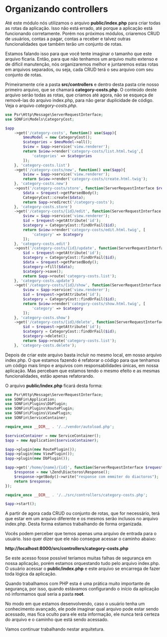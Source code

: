 # Organizando controllers

Até este módulo nós utilizamos o arquivo **public/index.php** para criar todas as rotas da aplicação. Isso não está errado, até porque a aplicação está funcionando corretamente. Porém nos próximos módulos, criaremos CRUD de usuários, contas a pagar, contas a receber e talvez outras funcionalidades que também terão um conjunto de rotas.

Estamos falando isso para que você tente imaginar o tamanho que este arquivo ficaria. Então, para que não tenhamos um arquivo muito extenso e de difícil manutenção, nós organizaremos melhor e juntaremos estas rotas em arquivos separados, ou seja, cada CRUD terá o seu arquivo com seu conjunto de rotas.

Primeiramente crie a pasta **src/controllers** e dentro desta pasta crie nosso primeiro arquivo, que se chamará **category-costs.php**. O conteúdo deste arquivo serão todas as rotas, que criamos até agora, não se esqueça de removê-las do arquivo index.php, para não gerar duplicidade de código. Veja o arquivo *category-costs.php*.

```php
use Psr\Http\Message\ServerRequestInterface;
use SONFin\Models\CategoryCost;

$app
    ->get('/category-costs', function() use($app){
        $meuModel = new CategoryCost();
        $categories = $meuModel->all();
        $view = $app->service('view.renderer');
        return $view->render('category-costs/list.html.twig',[
            'categories' => $categories
        ]);
    }, 'category-costs.list')
    ->get('/category-costs/new', function() use($app){
        $view = $app->service('view.renderer');
        return $view->render('category-costs/create.html.twig');
    }, 'category-costs.new')
    ->post('/category-costs/store', function(ServerRequestInterface $request) use($app){
        $data = $request->getParsedBody();
        CategoryCost::create($data);
        return $app->redirect('/category-costs');
    }, 'category-costs.store')
    ->get('/category-costs/{id}/edit', function(ServerRequestInterface $request) use($app){
        $view = $app->service('view.renderer');
        $id = $request->getAttribute('id');
        $category = CategoryCost::findOrFail($id);
        return $view->render('category-costs/edit.html.twig', [
            'category' => $category
        ]);
    }, 'category-costs.edit')
    ->post('/category-costs/{id}/update', function(ServerRequestInterface $request) use($app) {
        $id = $request->getAttribute('id');
        $category = CategoryCost::findOrFail($id);
        $data = $request->getParsedBody();
        $category->fill($data);
        $category->save();
        return $app->route('category-costs.list');
    }, 'category-costs.update')
    ->get('/category-costs/{id}/show', function(ServerRequestInterface $request) use($app){
        $view = $app->service('view.renderer');
        $id = $request->getAttribute('id');
        $category = CategoryCost::findOrFail($id);
        return $view->render('category-costs/show.html.twig', [
            'category' => $category
        ]);
    }, 'category-costs.show')
    ->get('/category-costs/{id}/delete', function(ServerRequestInterface $request) use($app){
        $id = $request->getAttribute('id');
        $category = CategoryCost::findOrFail($id);
        $category->delete();
        return $app->route('category-costs.list');
    }, 'category-costs.delete');
```

Depois de criar este arquivo basta incluir no mesmo local, em nosso arquivo index.php. O que estamos fazendo é refatorar o código para que tenhamos um código mais limpo e arquivos com responsabilidades únicas, em nossa aplicação. Mas percebam que estamos tendo o mesmo efeito e as mesmas funcionalidades, estão apenas refatorando.

O arquivo **public/index.php** ficará desta forma:

```php
use Psr\Http\Message\ServerRequestInterface;
use SONFin\Application;
use SONFin\Plugins\DbPlugin;
use SONFin\Plugins\RoutePlugin;
use SONFin\Plugins\ViewPlugin;
use SONFin\ServiceContainer;

require_once __DIR__ . '/../vendor/autoload.php';

$serviceContainer = new ServiceContainer();
$app = new Application($serviceContainer);

$app->plugin(new RoutePlugin());
$app->plugin(new ViewPlugin());
$app->plugin(new DbPlugin());

$app->get('/home/{name}/{id}', function(ServerRequestInterface $request){
    $response = new \Zend\Diactoros\Response();
    $response->getBody()->write("response com emmiter do diactoros");
    return $response;
});

require_once __DIR__ . '/../src/controllers/category-costs.php';

$app->start();
```

A partir de agora cada CRUD ou conjunto de rotas, que for necessário, terá que estar em um arquivo diferente e os mesmos serão inclusos no arquivo index.php. Desta forma estamos trabalhando de forma organizada.

Vocês podem perceber que temos apenas uma arquivo de entrada para o usuário. Isso quer dizer que ele não consegue acessar o caminho abaixo:

**http://localhost:8000/src/controllers/category-costs.php**

Se este acesso fosse possível teríamos muitas falhas de segurança em nossa aplicação, porém estamos orquestando tudo pelo arquivo index.php. O usuário acessar o **public/index.php** e este arquivo se encarrega de fazer toda lógica da aplicação.

Quando trabalhamos com PHP esta é uma prática muito importante de segurança, por isso, quando estávamos configurando o início da aplicação nó informamos qual seria a pasta **root**.

No modo em que estamos desenvolvendo, caso o usuário tenha um conhecimento avançado, ele pode imaginar qual arquivo pode estar sendo acessado, mas fica oculto para ele esta informação, ele nunca terá certeza do arquivo e o caminho que está sendo acessado.

Vamos continuar trabalhando nestar arquitetura.